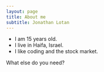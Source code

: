 ```yaml
---
layout: page
title: About me
subtitle: Jonathan Lotan
---
```


- I am 15 years old.
- I live in Haifa, Israel.
- I like coding and the stock market.

What else do you need?
